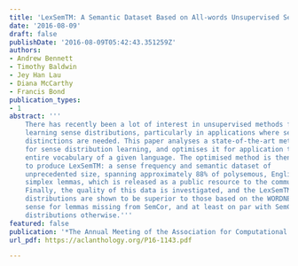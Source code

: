 ```yaml
---
title: 'LexSemTM: A Semantic Dataset Based on All-words Unsupervised Sense Distribution Learning'
date: '2016-08-09'
draft: false
publishDate: '2016-08-09T05:42:43.351259Z'
authors:
- Andrew Bennett
- Timothy Baldwin
- Jey Han Lau
- Diana McCarthy
- Francis Bond
publication_types:
- 1
abstract: '''
    There has recently been a lot of interest in unsupervised methods for
    learning sense distributions, particularly in applications where sense
    distinctions are needed. This paper analyses a state-of-the-art method
    for sense distribution learning, and optimises it for application to the
    entire vocabulary of a given language. The optimised method is then used
    to produce LexSemTM: a sense frequency and semantic dataset of
    unprecedented size, spanning approximately 88% of polysemous, English
    simplex lemmas, which is released as a public resource to the community.
    Finally, the quality of this data is investigated, and the LexSemTM sense
    distributions are shown to be superior to those based on the WORDNET first
    sense for lemmas missing from SemCor, and at least on par with SemCor-based
    distributions otherwise.'''
featured: false
publication: '*The Annual Meeting of the Association for Computational Linguistics (ACL)*'
url_pdf: https://aclanthology.org/P16-1143.pdf

---
```

